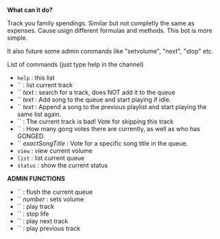 
**What can it do?**

Track you family spendings. Similar but not completly the same as expenses. Cause usign different formulas and methods. This bot is more simple.

It also future some admin commands like "setvolume", "next", "stop" etc.

List of commands (just type help in the channel)

* `help` : this list
* `` : list current track
* `` _text_ : search for a track, does NOT add it to the queue
* `` _text_ : Add song to the queue and start playing if idle.
* `` _text_ : Append a song to the previous playlist and start playing the same list again.
* `` : The current track is bad! Vote for skipping this track
* `` : How many gong votes there are currently, as well as who has GONGED.
* `` _exactSongTitle_ : Vote for a specific song title in the queue.
* `view` : view current volume
* `list` : list current queue
* `status` : show the current status

**ADMIN FUNCTIONS**

* `` : flush the current queue
* `` _number_ : sets volume
* `` : play track
* `` : stop life
* `` : play next track
* `` : play previous track
